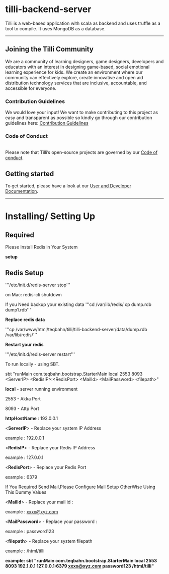 # **tilli-backend-server**

Tilli is a web-based application with scala as backend and uses truffle as a tool to compile. It uses MongoDB as a database.

************************

## Joining the Tilli Community 
We are a community of learning designers, game designers, developers and educators with an interest in designing game-based, social emotional learning experience for kids. We create an environment where our community can effectively explore, create innovative and open aid distribution technology services that are inclusive, accountable, and accessible for everyone.

### Contribution Guidelines

We would love your input! We want to make contributing to this project as easy and transparent as possible so kindly go through our contribution guidelines here: [Contribution Guidelines](https://tillioss.github.io/docs/Contribution-Guidelines)

### Code of Conduct
<br>Please note that Tilli’s open-source projects are governed by our [Code of conduct](https://tillioss.github.io/docs/code-of-conduct). 

## Getting started
To get started, please have a look at our [User and Developer Documentation](https://tillioss.github.io/docs/getting-started-developer).

*********************

# Installing/ Setting Up
## Required 

 Please Install Redis in Your System

**setup**

## Redis Setup 
'''/etc/init.d/redis-server stop'''

on Mac:
redis-cli shutdown


If you Need backup your existing data
'''cd /var/lib/redis/
cp dump.rdb dump1.rdb'''

**Replace redis data**

'''cp /var/www/html/teqbahn/tilli/tilli-backend-server/data/dump.rdb /var/lib/redis/'''

**Restart your redis**

'''/etc/init.d/redis-server restart'''


To run locally - using SBT.

sbt "runMain com.teqbahn.bootstrap.StarterMain local 2553 8093  \<ServerIP\>  \<RedisIP\>:\<RedisPort\> \<MailId\> \<MailPassword\> \<filepath\>"



**local** - server running environment 
  
  2553 - Akka Port 
  
  8093 - Attp Port 

**httpHostName** : 192.0.0.1



\<**ServerIP**\>  - Replace your system IP Address 
 
 example : 192.0.0.1


\<**RedisIP**\> - Replace your Redis IP Address

example : 127.0.0.1


\<**RedisPort**\> -  Replace your Redis Port

example : 6379


If You Required Send Mail,Please Configure Mail Setup OtherWise Using This Dummy Values 

\<**MailId**\>  -  Replace your mail id :

example : xxxx@xyz.com


\<**MailPassword**\>  -  Replace your password :

example : password123


\<**filepath**\> - Replace your system filepath 
 
 example : /html/tilli



**example:**
**sbt "runMain com.teqbahn.bootstrap.StarterMain local 2553 8093  192.1.0.1  127.0.0.1:6379 xxxx@xyz.com password123 /html/tilli"**



 




 
 
